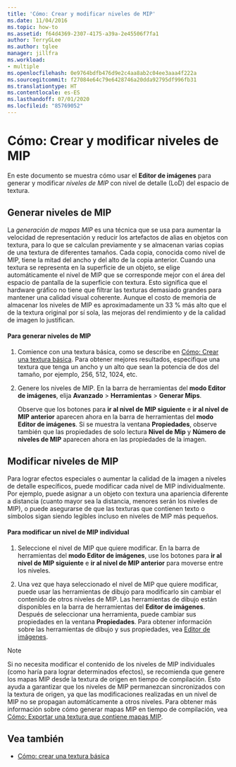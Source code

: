 ```yaml
---
title: 'Cómo: Crear y modificar niveles de MIP'
ms.date: 11/04/2016
ms.topic: how-to
ms.assetid: f64d4369-2307-4175-a39a-2e45506f7fa1
author: TerryGLee
ms.author: tglee
manager: jillfra
ms.workload:
- multiple
ms.openlocfilehash: 0e9764bdfb476d9e2c4aa8ab2c04ee3aaa4f222a
ms.sourcegitcommit: f27084e64c79e6428746a20dda92795df996fb31
ms.translationtype: HT
ms.contentlocale: es-ES
ms.lasthandoff: 07/01/2020
ms.locfileid: "85769052"
---
```

# <a name="how-to-create-and-modify-mip-levels"></a>Cómo: Crear y modificar niveles de MIP
En este documento se muestra cómo usar el **Editor de imágenes** para generar y modificar *niveles de MIP* con nivel de detalle (LoD) del espacio de textura.

## <a name="generating-mip-levels"></a>Generar niveles de MIP
La *generación de mapas MIP* es una técnica que se usa para aumentar la velocidad de representación y reducir los artefactos de alias en objetos con textura, para lo que se calculan previamente y se almacenan varias copias de una textura de diferentes tamaños. Cada copia, conocida como nivel de MIP, tiene la mitad del ancho y del alto de la copia anterior. Cuando una textura se representa en la superficie de un objeto, se elige automáticamente el nivel de MIP que se corresponde mejor con el área del espacio de pantalla de la superficie con textura. Esto significa que el hardware gráfico no tiene que filtrar las texturas demasiado grandes para mantener una calidad visual coherente. Aunque el costo de memoria de almacenar los niveles de MIP es aproximadamente un 33 % más alto que el de la textura original por sí sola, las mejoras del rendimiento y de la calidad de imagen lo justifican.

#### <a name="to-generate-mip-levels"></a>Para generar niveles de MIP

1. Comience con una textura básica, como se describe en [Cómo: Crear una textura básica](../designers/how-to-create-a-basic-texture.md). Para obtener mejores resultados, especifique una textura que tenga un ancho y un alto que sean la potencia de dos del tamaño, por ejemplo, 256, 512, 1024, etc.

2. Genere los niveles de MIP. En la barra de herramientas del **modo Editor de imágenes**, elija **Avanzado** > **Herramientas** > **Generar Mips**.

     Observe que los botones para **ir al nivel de MIP siguiente** e **ir al nivel de MIP anterior** aparecen ahora en la barra de herramientas del **modo Editor de imágenes**. Si se muestra la ventana **Propiedades**, observe también que las propiedades de solo lectura **Nivel de Mip** y **Número de niveles de MIP** aparecen ahora en las propiedades de la imagen.

## <a name="modifying-mip-levels"></a>Modificar niveles de MIP
Para lograr efectos especiales o aumentar la calidad de la imagen a niveles de detalle específicos, puede modificar cada nivel de MIP individualmente. Por ejemplo, puede asignar a un objeto con textura una apariencia diferente a distancia (cuanto mayor sea la distancia, menores serán los niveles de MIP), o puede asegurarse de que las texturas que contienen texto o símbolos sigan siendo legibles incluso en niveles de MIP más pequeños.

#### <a name="to-modify-an-individual-mip-level"></a>Para modificar un nivel de MIP individual

1. Seleccione el nivel de MIP que quiere modificar. En la barra de herramientas del **modo Editor de imágenes**, use los botones para **ir al nivel de MIP siguiente** e **ir al nivel de MIP anterior** para moverse entre los niveles.

2. Una vez que haya seleccionado el nivel de MIP que quiere modificar, puede usar las herramientas de dibujo para modificarlo sin cambiar el contenido de otros niveles de MIP. Las herramientas de dibujo están disponibles en la barra de herramientas del **Editor de imágenes**. Después de seleccionar una herramienta, puede cambiar sus propiedades en la ventana **Propiedades**. Para obtener información sobre las herramientas de dibujo y sus propiedades, vea [Editor de imágenes](../designers/image-editor.md).

> [!NOTE]
> Si no necesita modificar el contenido de los niveles de MIP individuales (como haría para lograr determinados efectos), se recomienda que genere los mapas MIP desde la textura de origen en tiempo de compilación. Esto ayuda a garantizar que los niveles de MIP permanezcan sincronizados con la textura de origen, ya que las modificaciones realizadas en un nivel de MIP no se propagan automáticamente a otros niveles. Para obtener más información sobre cómo generar mapas MIP en tiempo de compilación, vea [Cómo: Exportar una textura que contiene mapas MIP](../designers/how-to-export-a-texture-that-contains-mipmaps.md).

## <a name="see-also"></a>Vea también

- [Cómo: crear una textura básica](../designers/how-to-create-a-basic-texture.md)
